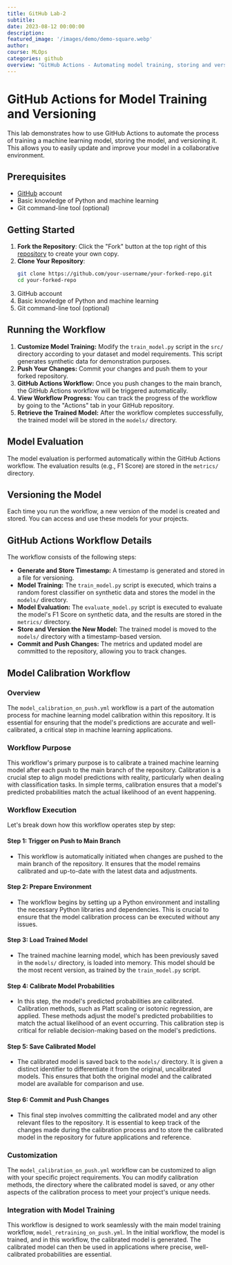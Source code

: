```yaml
---
title: GitHub Lab-2
subtitle: 
date: 2023-08-12 00:00:00
description: 
featured_image: '/images/demo/demo-square.webp'
author: 
course: MLOps
categories: github
overview: "GitHub Actions - Automating model training, storing and versioning."
---
```


# GitHub Actions for Model Training and Versioning

This lab demonstrates how to use GitHub Actions to automate the process of training a machine learning model, storing the model, and versioning it. This allows you to easily update and improve your model in a collaborative environment.

## Prerequisites

- [GitHub](https://github.com) account
- Basic knowledge of Python and machine learning
- Git command-line tool (optional)

## Getting Started


1. **Fork the Repository**: Click the "Fork" button at the top right of this [repository](https://github.com/raminmohammadi/MLOps/) to create your own copy.
2. **Clone Your Repository**:
   ```bash
   git clone https://github.com/your-username/your-forked-repo.git
   cd your-forked-repo
   ```
3. GitHub account
4. Basic knowledge of Python and machine learning
5. Git command-line tool (optional)

## Running the Workflow

1. **Customize Model Training:** Modify the `train_model.py` script in the `src/` directory according to your dataset and model requirements. This script generates synthetic data for demonstration purposes.
2. **Push Your Changes:** Commit your changes and push them to your forked repository.
3. **GitHub Actions Workflow:** Once you push changes to the main branch, the GitHub Actions workflow will be triggered automatically.
4. **View Workflow Progress:** You can track the progress of the workflow by going to the "Actions" tab in your GitHub repository.
5. **Retrieve the Trained Model:** After the workflow completes successfully, the trained model will be stored in the `models/` directory.

## Model Evaluation

The model evaluation is performed automatically within the GitHub Actions workflow. The evaluation results (e.g., F1 Score) are stored in the `metrics/` directory.

## Versioning the Model

Each time you run the workflow, a new version of the model is created and stored. You can access and use these models for your projects.

## GitHub Actions Workflow Details

The workflow consists of the following steps:
- **Generate and Store Timestamp:** A timestamp is generated and stored in a file for versioning.
- **Model Training:** The `train_model.py` script is executed, which trains a random forest classifier on synthetic data and stores the model in the `models/` directory.
- **Model Evaluation:** The `evaluate_model.py` script is executed to evaluate the model's F1 Score on synthetic data, and the results are stored in the `metrics/` directory.
- **Store and Version the New Model:** The trained model is moved to the `models/` directory with a timestamp-based version.
- **Commit and Push Changes:** The metrics and updated model are committed to the repository, allowing you to track changes.

## Model Calibration Workflow

### Overview

The `model_calibration_on_push.yml` workflow is a part of the automation process for machine learning model calibration within this repository. It is essential for ensuring that the model's predictions are accurate and well-calibrated, a critical step in machine learning applications.

### Workflow Purpose

This workflow's primary purpose is to calibrate a trained machine learning model after each push to the main branch of the repository. Calibration is a crucial step to align model predictions with reality, particularly when dealing with classification tasks. In simple terms, calibration ensures that a model's predicted probabilities match the actual likelihood of an event happening.

### Workflow Execution
Let's break down how this workflow operates step by step:

#### Step 1: Trigger on Push to Main Branch
- This workflow is automatically initiated when changes are pushed to the main branch of the repository. It ensures that the model remains calibrated and up-to-date with the latest data and adjustments.

#### Step 2: Prepare Environment
- The workflow begins by setting up a Python environment and installing the necessary Python libraries and dependencies. This is crucial to ensure that the model calibration process can be executed without any issues.

#### Step 3: Load Trained Model
- The trained machine learning model, which has been previously saved in the `models/` directory, is loaded into memory. This model should be the most recent version, as trained by the `train_model.py` script.

#### Step 4: Calibrate Model Probabilities
- In this step, the model's predicted probabilities are calibrated. Calibration methods, such as Platt scaling or isotonic regression, are applied. These methods adjust the model's predicted probabilities to match the actual likelihood of an event occurring. This calibration step is critical for reliable decision-making based on the model's predictions.

#### Step 5: Save Calibrated Model
- The calibrated model is saved back to the `models/` directory. It is given a distinct identifier to differentiate it from the original, uncalibrated models. This ensures that both the original model and the calibrated model are available for comparison and use.

#### Step 6: Commit and Push Changes
- This final step involves committing the calibrated model and any other relevant files to the repository. It is essential to keep track of the changes made during the calibration process and to store the calibrated model in the repository for future applications and reference.

### Customization
The `model_calibration_on_push.yml` workflow can be customized to align with your specific project requirements. You can modify calibration methods, the directory where the calibrated model is saved, or any other aspects of the calibration process to meet your project's unique needs.

### Integration with Model Training
This workflow is designed to work seamlessly with the main model training workflow, `model_retraining_on_push.yml`. In the initial workflow, the model is trained, and in this workflow, the calibrated model is generated. The calibrated model can then be used in applications where precise, well-calibrated probabilities are essential.
